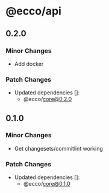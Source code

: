 # @ecco/api

## 0.2.0

### Minor Changes

- Add docker

### Patch Changes

- Updated dependencies []:
  - @ecco/core@0.2.0

## 0.1.0

### Minor Changes

- Get changesets/commitlint working

### Patch Changes

- Updated dependencies []:
  - @ecco/core@0.1.0
